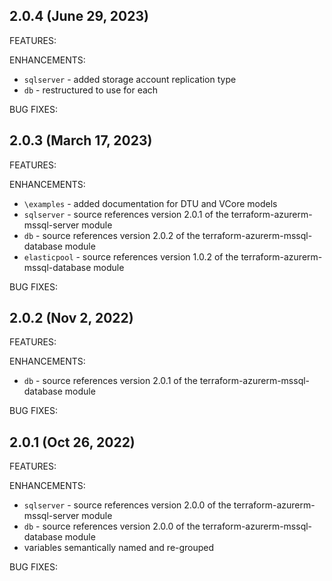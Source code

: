 ## 2.0.4 (June 29, 2023)

FEATURES:

ENHANCEMENTS:
* `sqlserver` - added storage account replication type
* `db` - restructured to use for each

BUG FIXES:

## 2.0.3 (March 17, 2023)

FEATURES:

ENHANCEMENTS:
* `\examples` - added documentation for DTU and VCore models
* `sqlserver` - source references version 2.0.1 of the terraform-azurerm-mssql-server module
* `db` - source references version 2.0.2 of the terraform-azurerm-mssql-database module
* `elasticpool` - source references version 1.0.2 of the terraform-azurerm-mssql-database module

BUG FIXES:


## 2.0.2 (Nov 2, 2022)

FEATURES:

ENHANCEMENTS:
* `db` - source references version 2.0.1 of the terraform-azurerm-mssql-database module

BUG FIXES:


## 2.0.1 (Oct 26, 2022)

FEATURES:

ENHANCEMENTS:
* `sqlserver` - source references version 2.0.0 of the terraform-azurerm-mssql-server module
* `db` - source references version 2.0.0 of the terraform-azurerm-mssql-database module
* variables semantically named and re-grouped

BUG FIXES:

